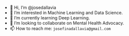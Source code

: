 - 👋   Hi, I’m @josedallavia
- 👀   I’m interested in Machine Learning and Data Science.
- 🌱   I’m currently learning Deep Learning.
- 💞️   I’m looking to collaborate on Mental Health Advocacy.
- 📫   How to reach me: ```josefinadallavia@gmail.com```

<!---
josedallavia/josedallavia is a ✨ special ✨ repository because its `README.md` (this file) appears on your GitHub profile.
You can click the Preview link to take a look at your changes.
--->
